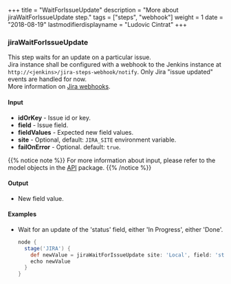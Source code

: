 +++
title = "WaitForIssueUpdate"
description = "More about jiraWaitForIssueUpdate step."
tags = ["steps", "webhook"]
weight = 1
date = "2018-08-19"
lastmodifierdisplayname = "Ludovic Cintrat"
+++

### jiraWaitForIssueUpdate

This step waits for an update on a particular issue.\
Jira instance shall be configured with a webhook to the Jenkins instance at `http://<jenkins>/jira-steps-webhook/notify`.
Only Jira "issue updated" events are handled for now.\
More information on [Jira webhooks](https://developer.atlassian.com/server/jira/platform/webhooks/).

#### Input

* **idOrKey** - Issue id or key.
* **field** - Issue field.
* **fieldValues** - Expected new field values.
* **site** - Optional, default: `JIRA_SITE` environment variable.
* **failOnError** - Optional. default: `true`.

{{% notice note %}}
For more information about input, please refer to the model objects in the [API](https://github.com/jenkinsci/jira-steps-plugin/tree/master/src/main/java/org/thoughtslive/jenkins/plugins/jira/api) package.
{{% /notice %}}

#### Output

* New field value.

#### Examples

* Wait for an update of the 'status' field, either 'In Progress', either 'Done'.

    ```groovy
    node {
      stage('JIRA') {
        def newValue = jiraWaitForIssueUpdate site: 'Local', field: 'status', fieldValues: ['In Progress', 'Done'], idOrKey: 'TEST-1'
        echo newValue
      }
    }
    ```
